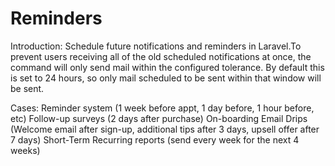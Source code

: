 # Reminders


Introduction:
Schedule future notifications and reminders in Laravel.To prevent users receiving all of the old scheduled notifications at once, the command will only send mail within the configured tolerance. By default this is set to 24 hours, so only mail scheduled to be sent within that window will be sent.

Cases:
Reminder system (1 week before appt, 1 day before, 1 hour before, etc)
Follow-up surveys (2 days after purchase)
On-boarding Email Drips (Welcome email after sign-up, additional tips after 3 days, upsell offer after 7 days)
Short-Term Recurring reports (send every week for the next 4 weeks)

